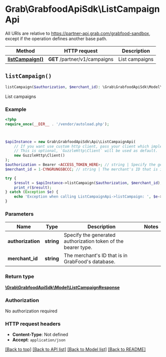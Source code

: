 # Grab\GrabfoodApiSdk\ListCampaignApi

All URIs are relative to https://partner-api.grab.com/grabfood-sandbox, except if the operation defines another base path.

| Method | HTTP request | Description |
| ------------- | ------------- | ------------- |
| [**listCampaign()**](ListCampaignApi.md#listCampaign) | **GET** /partner/v1/campaigns | List campaigns |


## `listCampaign()`

```php
listCampaign($authorization, $merchant_id): \Grab\GrabfoodApiSdk\Model\ListCampaignResponse
```

List campaigns

### Example

```php
<?php
require_once(__DIR__ . '/vendor/autoload.php');



$apiInstance = new Grab\GrabfoodApiSdk\Api\ListCampaignApi(
    // If you want use custom http client, pass your client which implements `GuzzleHttp\ClientInterface`.
    // This is optional, `GuzzleHttp\Client` will be used as default.
    new GuzzleHttp\Client()
);
$authorization = Bearer <ACCESS_TOKEN_HERE>; // string | Specify the generated authorization token of the bearer type.
$merchant_id = 1-CYNGRUNGSBCCC; // string | The merchant's ID that is in GrabFood's database.

try {
    $result = $apiInstance->listCampaign($authorization, $merchant_id);
    print_r($result);
} catch (Exception $e) {
    echo 'Exception when calling ListCampaignApi->listCampaign: ', $e->getMessage(), PHP_EOL;
}
```

### Parameters

| Name | Type | Description  | Notes |
| ------------- | ------------- | ------------- | ------------- |
| **authorization** | **string**| Specify the generated authorization token of the bearer type. | |
| **merchant_id** | **string**| The merchant&#39;s ID that is in GrabFood&#39;s database. | |

### Return type

[**\Grab\GrabfoodApiSdk\Model\ListCampaignResponse**](../Model/ListCampaignResponse.md)

### Authorization

No authorization required

### HTTP request headers

- **Content-Type**: Not defined
- **Accept**: `application/json`

[[Back to top]](#) [[Back to API list]](../../README.md#endpoints)
[[Back to Model list]](../../README.md#models)
[[Back to README]](../../README.md)
